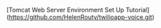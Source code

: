 [Tomcat Web Server Environment Set Up Tutorial] (https://github.com/HelenRouty/twilioapp-voice.git)
